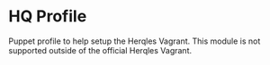 # HQ Profile

Puppet profile to help setup the Herqles Vagrant. 
This module is not supported outside of the official Herqles Vagrant.